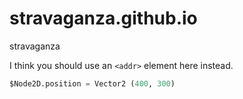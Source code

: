 # stravaganza.github.io
stravaganza

I think you should use an
`<addr>` element here instead.

```python
$Node2D.position = Vector2 (400, 300)
```
